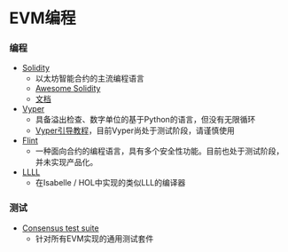 # EVM编程

### 编程

* [Solidity](https://github.com/ethereum/solidity)
  * 以太坊智能合约的主流编程语言
  * [Awesome Solidity](https://github.com/bkrem/awesome-solidity)
  * [文档](https://solidity.readthedocs.io/en/v0.6.3/)
* [Vyper](https://github.com/ethereum/vyper)
  * 具备溢出检查、数字单位的基于Python的语言，但没有无限循环
  * [Vyper引导教程](https://vyper.readthedocs.io/en/latest/installing-vyper.html)，目前Vyper尚处于测试阶段，请谨慎使用
* [Flint](https://github.com/franklinsch/flint)
  * 一种面向合约的编程语言，具有多个安全性功能。目前也处于测试阶段，并未实现产品化。
* [LLLL](https://github.com/mmalvarez/eth-isabelle/blob/master/example/LLLL.thy)
  * 在Isabelle / HOL中实现的类似LLL的编译器

### 测试

* [Consensus test suite](https://github.com/ethereum/tests)
  * 针对所有EVM实现的通用测试套件



